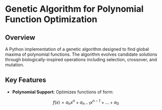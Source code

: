 # Genetic Algorithm for Polynomial Function Optimization

## Overview
A Python implementation of a genetic algorithm designed to find global maxima of polynomial functions. The algorithm evolves candidate solutions through biologically-inspired operations including selection, crossover, and mutation.

## Key Features
- **Polynomial Support**: Optimizes functions of form:
  ```math
  f(x) = a_nx^n + a_{n-1}x^{n-1} + ... + a_0
